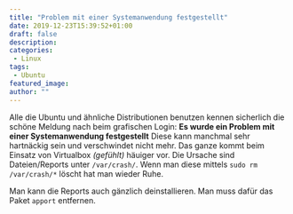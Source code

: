 ```yaml
---
title: "Problem mit einer Systemanwendung festgestellt"
date: 2019-12-23T15:39:52+01:00
draft: false
description:
categories:
 - Linux
tags:
 - Ubuntu
featured_image:
author: ""
---
```


Alle die Ubuntu und ähnliche Distributionen benutzen kennen sicherlich die schöne
Meldung nach beim grafischen Login: **Es wurde ein Problem mit einer Systemanwendung festgestellt**
Diese kann manchmal sehr hartnäckig sein und verschwindet nicht mehr. Das ganze kommt beim Einsatz von
Virtualbox *(gefühlt)* häuiger vor. Die Ursache sind Dateien/Reports
unter `/var/crash/`. Wenn man diese mittels `sudo rm /var/crash/*` löscht hat man wieder Ruhe.

Man kann die Reports auch gänzlich deinstallieren. Man muss dafür das Paket `apport` entfernen.
